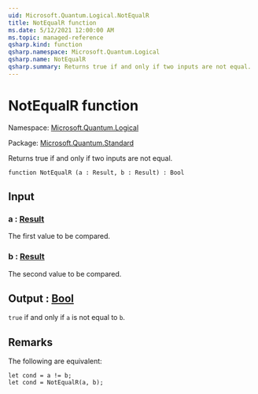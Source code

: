 ```yaml
---
uid: Microsoft.Quantum.Logical.NotEqualR
title: NotEqualR function
ms.date: 5/12/2021 12:00:00 AM
ms.topic: managed-reference
qsharp.kind: function
qsharp.namespace: Microsoft.Quantum.Logical
qsharp.name: NotEqualR
qsharp.summary: Returns true if and only if two inputs are not equal.
---
```


# NotEqualR function

Namespace: [Microsoft.Quantum.Logical](xref:Microsoft.Quantum.Logical)

Package: [Microsoft.Quantum.Standard](https://nuget.org/packages/Microsoft.Quantum.Standard)


Returns true if and only if two inputs are not equal.

```qsharp
function NotEqualR (a : Result, b : Result) : Bool
```


## Input

### a : [Result](xref:microsoft.quantum.qsharp.valueliterals#result-literal)

The first value to be compared.


### b : [Result](xref:microsoft.quantum.qsharp.valueliterals#result-literal)

The second value to be compared.



## Output : [Bool](xref:microsoft.quantum.qsharp.valueliterals#bool-literals)

`true` if and only if `a` is not equal to `b`.

## Remarks

The following are equivalent:```qsharplet cond = a != b;let cond = NotEqualR(a, b);```